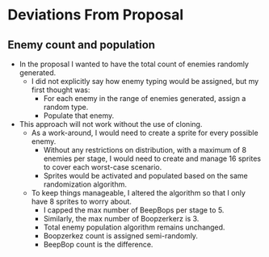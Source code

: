 # Deviations From Proposal
## Enemy count and population
* In the proposal I wanted to have the total count of enemies randomly generated.
    * I did not explicitly say how enemy typing would be assigned, but my first thought was:
        * For each enemy in the range of enemies generated, assign a random type.
        * Populate that enemy.
* This approach will not work without the use of cloning.
    * As a work-around, I would need to create a sprite for every possible enemy.
        * Without any restrictions on distribution, with a maximum of 8 enemies per stage, I would need to create and manage 16 sprites to cover each worst-case scenario.
        * Sprites would be activated and populated based on the same randomization algorithm.
    * To keep things manageable, I altered the algorithm so that I only have 8 sprites to worry about.
        * I capped the max number of BeepBops per stage to 5.
        * Similarly, the max number of Boopzerkerz is 3.
        * Total enemy population algorithm remains unchanged.
        * Boopzerkez count is assigned semi-randomly.
        * BeepBop count is the difference.
